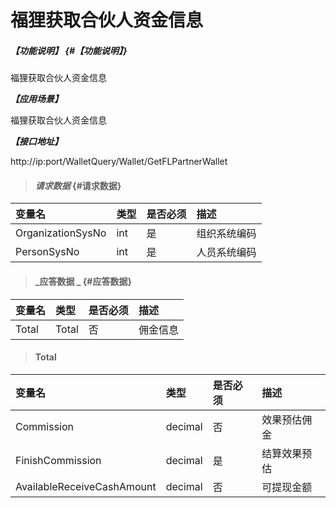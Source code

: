 # 福狸获取合伙人资金信息

##### _【功能说明】_ {#【功能说明】}

福狸获取合伙人资金信息

_**【应用场景】**_

福狸获取合伙人资金信息

_**【接口地址】**_

http://ip:port/WalletQuery/Wallet/GetFLPartnerWallet

> #### _请求数据_ {#请求数据}

| 变量名 | 类型 | 是否必须 | 描述 |
| :--- | :--- | :--- | :--- |
| OrganizationSysNo | int | 是 | 组织系统编码 |
| PersonSysNo| int | 是 | 人员系统编码 |



> #### _应答数据 _ {#应答数据}

| 变量名 | 类型 | 是否必须 | 描述 |
| :--- | :--- | :--- | :--- |
| Total| Total| 否 | 佣金信息 |


> #### Total

| 变量名 | 类型 | 是否必须 | 描述 |
| :--- | :--- | :--- | :--- |
| Commission| decimal | 否 | 效果预估佣金 |
| FinishCommission| decimal | 是 | 结算效果预估 |
| AvailableReceiveCashAmount| decimal | 否 | 可提现金额 |


